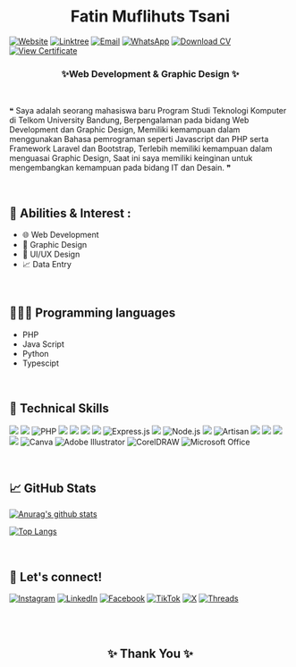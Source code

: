 <h1 align="center">Fatin Muflihuts Tsani</h1>


  [![Website](https://img.shields.io/badge/Visit-Website-blue?style=flat&logo=google-chrome&color=4285F4)](https://personalfatintsani.vercel.app) 
  [![Linktree](https://img.shields.io/badge/Visit-Linktree-blue?style=flat&logo=linktree&color=00B87C)](https://linktr.ee/fatintsani)
  [![Email](https://img.shields.io/badge/Email-fatintsani231@gmail.com-red?style=flat&logo=gmail&color=EA4335)](mailto:fatintsani231@gmail.com)
  [![WhatsApp](https://img.shields.io/badge/Chat-WhatsApp-green?style=flat&logo=whatsapp&color=25D366)](https://wa.me/6283133977213)
[![Download CV](https://img.shields.io/badge/Download-CV-blue?style=flat&logo=dropbox&color=007EE5)](https://www.dropbox.com/scl/fi/5o8pj950nypjtsdph4p2b/CV-PROFESIONAL-FATIN-TSANI.pdf?rlkey=c2lq77ud2112ho77pfme2q5op&st=sbjq4k7x&dl=1) 
[![View Certificate](https://img.shields.io/badge/View-Certificate-blue?style=flat&logo=dropbox&color=007EE5)](https://www.dropbox.com/scl/fi/o8f3fwgam633w7cewrokh/My-Certificate.pdf?rlkey=mh5e8pdh0f4qho09wi6kas0ie&st=hcmsdjwk&dl=0)



<h3 align="center">✨Web Development & Graphic Design ✨</h3>

<br>

<p>❝ Saya adalah seorang mahasiswa baru Program Studi Teknologi Komputer di Telkom University
Bandung, Berpengalaman pada bidang Web Development dan Graphic Design, Memiliki kemampuan
dalam menggunakan Bahasa pemrograman seperti Javascript dan PHP serta Framework Laravel dan
Bootstrap, Terlebih memiliki kemampuan dalam menguasai Graphic Design, Saat ini saya memiliki
keinginan untuk mengembangkan kemampuan pada bidang IT dan Desain. ❞</p>

<br>

## 🎯 Abilities & Interest :
- 🌐 Web Development
- 🎨 Graphic Design
- 📱 UI/UX Design
- 📈 Data Entry

<br>


## 👨🏻‍💻 Programming languages
- PHP
- Java Script
- Python
- Typescipt

<br>

## 💼 Technical Skills
![](https://img.shields.io/badge/Code-HTML5-informational?style=flat&logo=HTML5&color=E34F26)
![](https://img.shields.io/badge/Style-CSS3-informational?style=flat&logo=CSS3&color=1572B6)
![PHP](https://img.shields.io/badge/Code-PHP-informational?style=flat&logo=PHP&color=777BB4)
![](https://img.shields.io/badge/Code-JavaScript-informational?style=flat&logo=JavaScript&color=F7DF1E)
![](https://img.shields.io/badge/Code-Python-informational?style=flat&logo=Python&color=3776AB)
![](https://img.shields.io/badge/Code-TypeScript-informational?style=flat&logo=TypeScript&color=3178C6)
![](https://img.shields.io/badge/Framework-Laravel-informational?style=flat&logo=Laravel&color=FF2D20)
![Express.js](https://img.shields.io/badge/Framework-Express.js-informational?style=flat&logo=express&color=000000)
![](https://img.shields.io/badge/Style-Bootstrap-informational?style=flat&logo=Bootstrap&color=7952B3)
![Node.js](https://img.shields.io/badge/Runtime-Node.js-informational?style=flat&logo=node.js&color=339933)
![](https://img.shields.io/badge/Style-Tailwind-informational?style=flat&logo=TailwindCSS&color=06B6D4)
![Artisan](https://img.shields.io/badge/Tools-Artisan-informational?style=flat&logo=laravel&color=FF2D20)
![](https://img.shields.io/badge/Tools-NPM-informational?style=flat&logo=NPM&color=CB3837)
![](https://img.shields.io/badge/Tools-Git-informational?style=flat&logo=Git&color=F05032)
![](https://img.shields.io/badge/Tools-GitHub-informational?style=flat&logo=GitHub&color=181717)
![](https://img.shields.io/badge/Tools-Figma-informational?style=flat&logo=Figma&color=F24E1E)
![Canva](https://img.shields.io/badge/Tool-Canva-informational?style=flat&logo=canva&color=00C4CC)
![Adobe Illustrator](https://img.shields.io/badge/Tool-Adobee_Illustrator-red?style=flat&logo=adobe-illustrator&color=FF9A00)
![CorelDRAW](https://img.shields.io/badge/Tool-CorelDRAW-blue?style=flat&logo=coreldraw&color=000000)
![Microsoft Office](https://img.shields.io/badge/Tool-Microsoft_Office-blue?style=flat&logo=microsoft-office&color=0078D4)

<br>

## 📈 GitHub Stats

[![Anurag's github stats](https://github-readme-stats.vercel.app/api?username=fatintsani)](https://github.com/fatintsani)

[![Top Langs](https://github-readme-stats.vercel.app/api/top-langs/?username=fatintsani&layout=compact)](https://github.com/fatintsani)

<br>
    
## 📌  Let's connect!

[![Instagram](https://img.shields.io/badge/Follow-Instagram-purple?style=flat&logo=instagram&color=E4405F)](https://instagram.com/fatin_tsani) [![LinkedIn](https://img.shields.io/badge/Connect-LinkedIn-blue?style=flat&logo=linkedin&color=0077B5)](https://linkedin.com/in/fatintsani) [![Facebook](https://img.shields.io/badge/Follow-Facebook-blue?style=flat&logo=facebook&color=1877F2)](https://facebook.com/fatintsni) [![TikTok](https://img.shields.io/badge/Follow-TikTok-black?style=flat&logo=tiktok&color=000000)](https://tiktok.com/@fatintsnii) [![X](https://img.shields.io/badge/Follow-X-1DA1F2?style=flat&logo=x&color=1DA1F2)](https://x.com/fatin_tsanii) [![Threads](https://img.shields.io/badge/Follow-Threads-000000?style=flat&logo=meta&color=000000)](https://threads.net/@fatin_tsani)

<br>
<br>

<h2 align="center">✨ Thank You ✨</h2>

